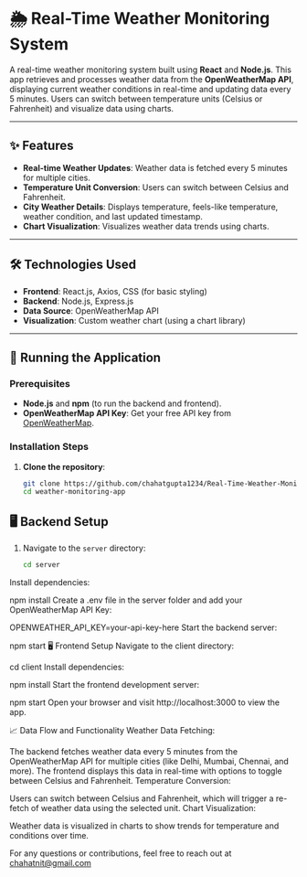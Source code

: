 # 🌦️ Real-Time Weather Monitoring System

A real-time weather monitoring system built using **React** and **Node.js**. This app retrieves and processes weather data from the **OpenWeatherMap API**, displaying current weather conditions in real-time and updating data every 5 minutes. Users can switch between temperature units (Celsius or Fahrenheit) and visualize data using charts.

---

## ✨ Features
- **Real-time Weather Updates**: Weather data is fetched every 5 minutes for multiple cities.
- **Temperature Unit Conversion**: Users can switch between Celsius and Fahrenheit.
- **City Weather Details**: Displays temperature, feels-like temperature, weather condition, and last updated timestamp.
- **Chart Visualization**: Visualizes weather data trends using charts.

---

## 🛠️ Technologies Used
- **Frontend**: React.js, Axios, CSS (for basic styling)
- **Backend**: Node.js, Express.js
- **Data Source**: OpenWeatherMap API
- **Visualization**: Custom weather chart (using a chart library)

---

## 🚀 Running the Application

### Prerequisites
- **Node.js** and **npm** (to run the backend and frontend).
- **OpenWeatherMap API Key**: Get your free API key from [OpenWeatherMap](https://openweathermap.org/).

### Installation Steps

1. **Clone the repository**:

   ```bash
   git clone https://github.com/chahatgupta1234/Real-Time-Weather-Monitoring.git
   cd weather-monitoring-app


## 🖥️ Backend Setup

1. Navigate to the `server` directory:

   ```bash
   cd server

Install dependencies:

   npm install
Create a .env file in the server folder and add your OpenWeatherMap API Key:

   OPENWEATHER_API_KEY=your-api-key-here
Start the backend server:

   npm start
🖥️ Frontend Setup
Navigate to the client directory:

   cd client
Install dependencies:

   npm install
Start the frontend development server:
   
   npm start
Open your browser and visit http://localhost:3000 to view the app.


📈 Data Flow and Functionality
Weather Data Fetching:

The backend fetches weather data every 5 minutes from the OpenWeatherMap API for multiple cities (like Delhi, Mumbai, Chennai, and more).
The frontend displays this data in real-time with options to toggle between Celsius and Fahrenheit.
Temperature Conversion:

Users can switch between Celsius and Fahrenheit, which will trigger a re-fetch of weather data using the selected unit.
Chart Visualization:

Weather data is visualized in charts to show trends for temperature and conditions over time.

For any questions or contributions, feel free to reach out at chahatnit@gmail.com
